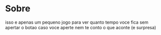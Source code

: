 # Sobre
isso e apenas um pequeno jogo para ver quanto tempo voce fica sem apertar o botao caso voce aperte nem te conto o que aconte (e surpresa)
